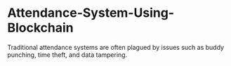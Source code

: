 # Attendance-System-Using-Blockchain
Traditional attendance systems are often plagued by issues such as buddy punching, time theft, and data tampering.
